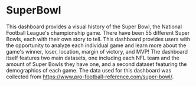 # SuperBowl
This dashboard provides a visual history of the Super Bowl, the National Football League's championship game. There have been 55 different Super Bowls, each with their own story to tell. This dashboard provides users with the opportunity to analyze each individual game and learn more about the game's winner, loser, location, margin of victory, and MVP! The dashboard itself features two main datasets, one including each NFL team and the amount of Super Bowls they have one, and a second dataset featuring the demographics of each game. The data used for this dashboard was collected from https://www.pro-football-reference.com/super-bowl/. 
